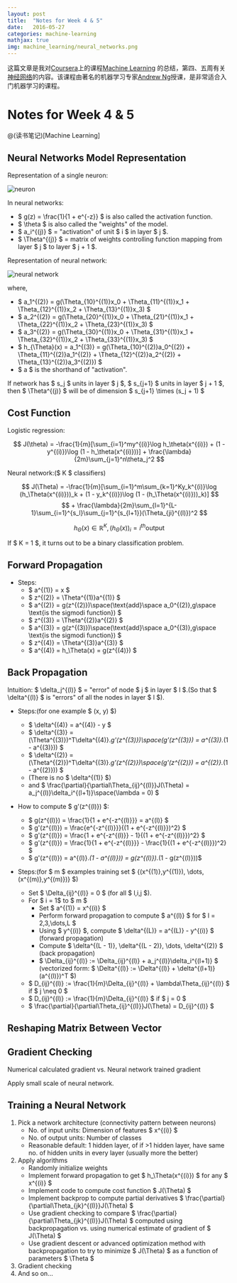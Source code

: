 ```yaml
---
layout: post
title:  "Notes for Week 4 & 5"
date:   2016-05-27
categories: machine-learning
mathjax: true
img: machine_learning/neural_networks.png
---
```

这篇文章是我对[Coursera](coursera.org)上的课程[Machine Learning](https://www.coursera.org/learn/machine-learning/)
的总结，第四、五周有关[神经网络](https://en.wikipedia.org/wiki/Artificial_neural_network)的内容。该课程由著名的机器学习专家[Andrew Ng](http://www.andrewng.org/)授课，是非常适合入门机器学习的课程。

# Notes for Week 4 & 5

@(读书笔记)[Machine Learning]

## Neural Networks Model Representation

Representation of a single neuron:

![neuron](https://raw.githubusercontent.com/Choosue/Choosue.github.io/master/img/notes-for-week-4-neuron.png)

In neural networks:

- $ g(z) = \frac{1}{1 + e^{-z}} $ is also called the activation function.
- $ \theta $ is also called the "weights" of the model.
- $ a_i^{(j)} $ = "activation" of unit $ i $ in layer $ j $.
- $ \Theta^{(j)} $ = matrix of weights controlling function mapping from layer $ j $ to layer $ j + 1 $.

Representation of neural network:

![neural network](https://raw.githubusercontent.com/Choosue/Choosue.github.io/master/img/notes-for-week-4-neural-network.png)

where, 
- $ a_1^{(2)} = g(\Theta_{10}^{(1)}x_0 + \Theta_{11}^{(1)}x_1 + \Theta_{12}^{(1)}x_2 + \Theta_{13}^{(1)}x_3) $
- $ a_2^{(2)} = g(\Theta_{20}^{(1)}x_0 + \Theta_{21}^{(1)}x_1 + \Theta_{22}^{(1)}x_2 + \Theta_{23}^{(1)}x_3) $
- $ a_3^{(2)} = g(\Theta_{30}^{(1)}x_0 + \Theta_{31}^{(1)}x_1 + \Theta_{32}^{(1)}x_2 + \Theta_{33}^{(1)}x_3) $
- $ h_{\Theta}(x) = a_1^{(3)} = g(\Theta_{10}^{(2)}a_0^{(2)} + \Theta_{11}^{(2)}a_1^{(2)} + \Theta_{12}^{(2)}a_2^{(2)} + \Theta_{13}^{(2)}a_3^{(2)}) $
- $ a $ is the shorthand of "activation".

If network has $ s_j $ units in layer $ j $, $ s_{j+1} $ units in layer $ j + 1 $, then $ \Theta^{(j)} $ will be of dimension $ s_{j+1} \times (s_j + 1) $

## Cost Function

Logistic regression:

$$ J(\theta) = -\frac{1}{m}[\sum_{i=1}^my^{(i)}\log h_\theta(x^{(i)}) + (1 - y^{(i)})\log (1 - h_\theta(x^{(i)}))] + \frac{\lambda}{2m}\sum_{j=1}^n\theta_j^2 $$

Neural network:($ K $ classifiers)

$$ J(\Theta) = -\frac{1}{m}[\sum_{i=1}^m\sum_{k=1}^Ky_k^{(i)}\log (h_\Theta(x^{(i)}))_k + (1 - y_k^{(i)})\log (1 - (h_\Theta(x^{(i)}))_k)] $$
$$ + \frac{\lambda}{2m}\sum_{l=1}^{L-1}\sum_{i=1}^{s_l}\sum_{j=1}^{s_{l+1}}(\Theta_{ji}^{(l)})^2 $$

$$ h_\Theta(x) \in \mathbb{R}^K, (h_\Theta(x))_i = i^{th}\text{output} $$

If $ K = 1 $, it turns out to be a binary classification problem.

## Forward Propagation

- Steps:
	- $ a^{(1)} = x $
	- $ z^{(2)} = \Theta^{(1)}a^{(1)} $
	- $ a^{(2)} = g(z^{(2)})\space(\text{add}\space a_0^{(2)},g\space \text{is the sigmodi function}) $
	- $ z^{(3)} = \Theta^{(2)}a^{(2)} $
	- $ a^{(3)} = g(z^{(3)})\space(\text{add}\space a_0^{(3)},g\space \text{is the sigmodi function}) $
	- $ z^{(4)} = \Theta^{(3)}a^{(3)} $
	- $ a^{(4)} = h_\Theta(x) = g(z^{(4)}) $

## Back Propagation

Intuition: $ \delta_j^{(l)} $ = "error" of node $ j $ in layer $ l $.(So that $ \delta^{(l)} $ is "errors" of all the nodes in layer $ l $).

- Steps:(for one example $ (x, y) $)
	- $ \delta^{(4)} = a^{(4)} - y $
	- $ \delta^{(3)} = (\Theta^{(3)})^T\delta^{(4)}.*g'(z^{(3)})\space(g'(z^{(3)}) = a^{(3)}.*(1 - a^{(3)})) $
	- $ \delta^{(2)} = (\Theta^{(2)})^T\delta^{(3)}.*g'(z^{(2)})\space(g'(z^{(2)}) = a^{(2)}.*(1 - a^{(2)})) $
	- (There is no $ \delta^{(1)} $)
	- and $ \frac{\partial}{\partial\Theta_{ij}^{(l)}}J(\Theta) = a_j^{(l)}\delta_i^{(l+1)}\space(\lambda = 0) $

- How to compute $ g'(z^{(l)}) $:
	- $ g(z^{(l)}) = \frac{1}{1 + e^{-z^{(l)}}} = a^{(l)} $
	- $ g'(z^{(l)}) = \frac{e^{-z^{(l)}}}{(1 + e^{-z^{(l)}})^2} $
	- $ g'(z^{(l)}) = \frac{1 + e^{-z^{(l)}} - 1}{(1 + e^{-z^{(l)}})^2} $
	- $ g'(z^{(l)}) = \frac{1}{1 + e^{-z^{(l)}}} - \frac{1}{(1 + e^{-z^{(l)}})^2} $
	- $ g'(z^{(l)}) = a^{(l)}.*(1 - a^{(l)})) =  g(z^{(l)}).*(1 - g(z^{(l)}))$

- Steps:(for $ m $ examples training set $ \{(x^{(1)},y^{(1)}), \dots, (x^{(m)},y^{(m)})\} $)
	- Set $ \Delta_{ij}^{(l)} = 0 $ (for all $ l,i,j $).
	- For $ i = 1$ to $ m $
		- Set $ a^{(1)} = x^{(i)} $
		- Perform forward propagation to compute $ a^{(l)} $ for $ l = 2,3,\dots,L $
		- Using $ y^{(i)} $, compute $ \delta^{(L)} = a^{(L)} - y^{(i)} $ (forward propagation)
		- Compute $ \delta^{(L - 1)}, \delta^{(L - 2)}, \dots, \delta^{(2)} $ (back propagation)
		- $ \Delta_{ij}^{(l)} := \Delta_{ij}^{(l)} + a_j^{(l)}\delta_i^{(l+1)} $ (vectorized form: $ \Delta^{(l)} := \Delta^{(l)} + \delta^{(l+1)}(a^{(l)})^T $)
	- $ D_{ij}^{(l)} := \frac{1}{m}\Delta_{ij}^{(l)} + \lambda\Theta_{ij}^{(l)} $ if $ j \neq 0 $
	- $ D_{ij}^{(l)} := \frac{1}{m}\Delta_{ij}^{(l)} $ if $ j = 0 $
	- $ \frac{\partial}{\partial\Theta_{ij}^{(l)}}J(\Theta) = D_{ij}^{(l)} $

## Reshaping Matrix Between Vector

## Gradient Checking

Numerical calculated gradient vs. Neural network trained gradient

Apply small scale of neural network.

## Training a Neural Network

1. Pick a network architecture (connectivity pattern between neurons)
	- No. of input units: Dimension of features $ x^{(i)} $
	- No. of output units: Number of classes
	- Reasonable default: 1 hidden layer, of if >1 hidden layer, have same no. of hidden units in every layer (usually more the better)
2. Apply algorithms
	- Randomly initialize weights
	- Implement forward propagation to get $ h_\Theta(x^{(i)}) $ for any $ x^{(i)} $
	- Implement code to compute cost function $ J(\Theta) $
	- Implement backprop to compute partial derivatives $ \frac{\partial}{\partial\Theta_{jk}^{(l)}}J(\Theta) $
	- Use gradient checking to compare $ \frac{\partial}{\partial\Theta_{jk}^{(l)}}J(\Theta) $ computed using backpropagation vs. using numerical estimate of gradient of $ J(\Theta) $
	- Use gradient descent or advanced optimization method with backpropagation to try to minimize $ J(\Theta) $ as a function of parameters $ \Theta $
3. Gradient checking
4. And so on...



